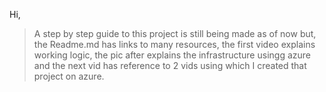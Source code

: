 Hi,
>A step by step guide to this project is still being made as of now but, the Readme.md has links to many resources, the first video explains working logic, the pic after explains the infrastructure usingg azure and the next vid has reference to 2 vids using which I created that project on azure.





